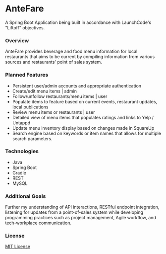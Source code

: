 # AnteFare
A Spring Boot Application being built in accordance with LaunchCode's "Liftoff" objectives.

### Overview
AnteFare provides beverage and food menu information for local restaurants that aims to be current by compiling information from various sources and restaurants' point of sales system.

### Planned Features
* Persistent user/admin accounts and appropriate authentication
* Create/edit menu items | admin
* Follow/unfollow restaurants/menu items | user
* Populate items to feature based on current events, restaurant updates, local publications
* Review menu items or restaurants | user
* Detailed view of menu items that populates ratings and links to Yelp / Untappd
* Update menu inventory display based on changes made in SquareUp
* Search engine based on keywords or item names that allows for multiple search parameters.

### Technologies
* Java
* Spring Boot
* Gradle
* REST
* MySQL

### Additional Goals
Further my understanding of API interactions, RESTful endpoint integration, listening for updates from a point-of-sales system while developing programming practices such as project management, Agile workflow, and tech-workplace communication.

### License
[MIT License](https://opensource.org/licenses/MIT)
